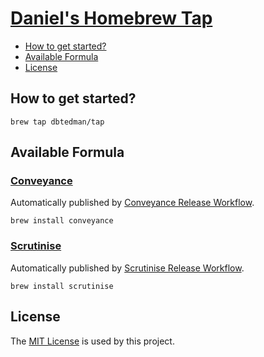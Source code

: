 # [Daniel's Homebrew Tap](https://github.com/dbtedman/homebrew-tap)

- [How to get started?](#how-to-get-started)
- [Available Formula](#available-formula)
- [License](#license)

## How to get started?

```shell
brew tap dbtedman/tap
```

## Available Formula

### [Conveyance](./Formula/conveyance.rb)

Automatically published
by [Conveyance Release Workflow](https://github.com/dbtedman/conveyance/blob/main/.github/workflows/release.yml).

```shell
brew install conveyance
```

### [Scrutinise](./Formula/scrutinise.rb)

Automatically published
by [Scrutinise Release Workflow](https://github.com/dbtedman/scrutinise/blob/main/.github/workflows/release.yml).

```shell
brew install scrutinise
```

## License

The [MIT License](./LICENSE.md) is used by this project.